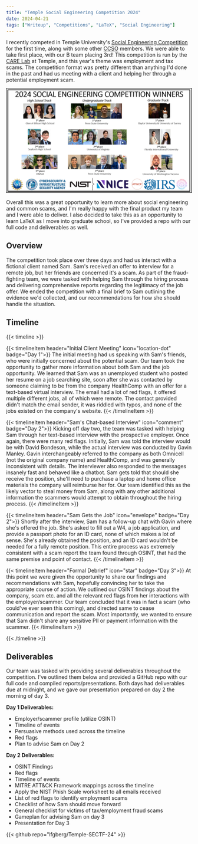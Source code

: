 ```yaml
---
title: "Temple Social Engineering Competition 2024"
date: 2024-04-21
tags: ["Writeup", "Competitions", "LaTeX", "Social Engineering"]
---
```


I recently competed in Temple University's [Social Engineering Competition](https://sites.temple.edu/socialengineering/) for the first time, along with some other [CCSO](https://psuccso.org) members. We were able to take first place, with our B team placing 3rd! This competition is run by the [CARE Lab](https://sites.temple.edu/care/) at Temple, and this year's theme was employment and tax scams. The competition format was pretty different than anything I'd done in the past and had us meeting with a client and helping her through a potential employment scam.

![2024 Winners](content/posts/competitions/temple-sectf-24/featured.png)

Overall this was a great opportunity to learn more about social engineering and common scams, and I'm really happy with the final product my team and I were able to deliver. I also decided to take this as an opportunity to learn LaTeX as I move into graduate school, so I've provided a repo with our full code and deliverables as well.

## Overview

The competition took place over three days and had us interact with a fictional client named Sam. Sam's received an offer to interview for a remote job, but her friends are concerned it's a scam. As part of the fraud-fighting team, we were tasked with helping Sam through the hiring process and delivering comprehensive reports regarding the legitimacy of the job offer. We ended the competition with a final brief to Sam outlining the evidence we'd collected, and our recommendations for how she should handle the situation.

## Timeline

{{< timeline >}}

{{< timelineItem header="Initial Client Meeting" icon="location-dot" badge="Day 1">}}
The initial meeting had us speaking with Sam's friends, who were initially concerned about the potential scam. Our team took the opportunity to gather more information about both Sam and the job opportunity. We learned that Sam was an unemployed student who posted her resume on a job searching site, soon after she was contacted by someone claiming to be from the company HealthComp with an offer for a text-based virtual interview. The email had a lot of red flags, it offered multiple different jobs, all of which were remote. The contact provided didn't match the email sender, it was riddled with typos, and none of the jobs existed on the company's website.
{{< /timelineItem >}}

{{< timelineItem header="Sam's Chat-based Interview" icon="comment" badge="Day 2">}}
Kicking off day two, the team was tasked with helping Sam through her text-based interview with the prospective employer. Once again, there were many red flags. Initially, Sam was told the interview would be with David Bondeson, while the actual interview was conducted by Gavin Manley. Gavin interchangeably referred to the company as both Omnicell (not the original company name) and HealthComp, and was generally inconsistent with details. The interviewer also responded to the messages insanely fast and behaved like a chatbot. Sam gets told that should she receive the position, she'll need to purchase a laptop and home office materials the company will reimburse her for. Our team identified this as the likely vector to steal money from Sam, along with any other additional information the scammers would attempt to obtain throughout the hiring process.
{{< /timelineItem >}}

{{< timelineItem header="Sam Gets the Job" icon="envelope" badge="Day 2">}}
Shortly after the interview, Sam has a follow-up chat with Gavin where she's offered the job. She's asked to fill out a W4, a job application, and provide a passport photo for an ID card, none of which makes a lot of sense. She's already obtained the position, and an ID card wouldn't be needed for a fully remote position. This entire process was extremely consistent with a scam report the team found through OSINT, that had the same premise and point of contact.
{{< /timelineItem >}}

{{< timelineItem header="Formal Debrief" icon="star" badge="Day 3">}}
At this point we were given the opportunity to share our findings and recommendations with Sam, hopefully convincing her to take the appropriate course of action. We outlined our OSINT findings about the company, scam etc. and all the relevant red flags from her interactions with the employer/scammer. Our team concluded that it was in fact a scam (who could've ever seen this coming), and directed same to cease communication and report the scam. Most importantly, we wanted to ensure that Sam didn't share any sensitive PII or payment information with the scammer.
{{< /timelineItem >}}

{{< /timeline >}}

## Deliverables

Our team was tasked with providing several deliverables throughout the competition. I've outlined them below and provided a GitHub repo with our full code and compiled reports/presentations. Both days had deliverables due at midnight, and we gave our presentation prepared on day 2 the morning of day 3.

**Day 1 Deliverables:**

* Employer/scammer profile (utilize OSINT)
* Timeline of events
* Persuasive methods used across the timeline
* Red flags
* Plan to advise Sam on Day 2

**Day 2 Deliverables:**

* OSINT Findings
* Red flags
* Timeline of events
* MITRE ATT&CK Framework mappings across the timeline
* Apply the NIST Phish Scale worksheet to all emails received
* List of red flags to identify employment scams
* Checklist of how Sam should move forward
* General checklist for victims of tax/employment fraud scams
* Gameplan for advising Sam on day 3
* Presentation for Day 3

{{< github repo="lfgberg/Temple-SECTF-24" >}}
